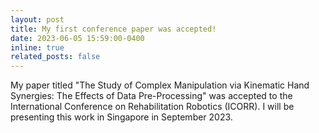 ```yaml
---
layout: post
title: My first conference paper was accepted!
date: 2023-06-05 15:59:00-0400
inline: true
related_posts: false
---
```


My paper titled "The Study of Complex Manipulation via Kinematic Hand Synergies:
The Effects of Data Pre-Processing" was accepted to the International Conference on Rehabilitation Robotics (ICORR). I will be presenting this work in Singapore in September 2023.